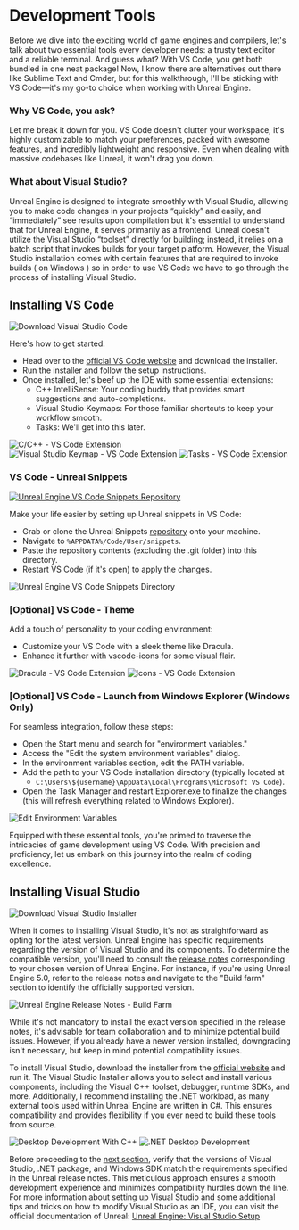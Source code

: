 # Development Tools

Before we dive into the exciting world of game engines and compilers, let's talk about two essential tools every developer needs: a trusty text editor and a reliable terminal. And guess what? With VS Code, you get both bundled in one neat package! Now, I know there are alternatives out there like Sublime Text and Cmder, but for this walkthrough, I'll be sticking with VS Code—it's my go-to choice when working with Unreal Engine.

### Why VS Code, you ask?

Let me break it down for you. VS Code doesn't clutter your workspace, it's highly customizable to match your preferences, packed with awesome features, and incredibly lightweight and responsive. Even when dealing with massive codebases like Unreal, it won't drag you down.

### What about Visual Studio?

Unreal Engine is designed to integrate smoothly with Visual Studio, allowing you to make code changes in your projects “quickly” and easily, and “immediately” see results upon compilation but it's essential to understand that for Unreal Engine, it serves primarily as a frontend. Unreal doesn't utilize the Visual Studio “toolset” directly for building; instead, it relies on a batch script that invokes builds for your target platform. However, the Visual Studio installation comes with certain features that are required to invoke builds ( on Windows ) so in order to use VS Code we have to go through the process of installing Visual Studio.

## Installing VS Code

![Download Visual Studio Code](download-vs-code.png)

Here's how to get started:

- Head over to the [official VS Code website](https://code.visualstudio.com) and download the installer.
- Run the installer and follow the setup instructions.
- Once installed, let's beef up the IDE with some essential extensions:
    - C++ IntelliSense: Your coding buddy that provides smart suggestions and auto-completions.
    - Visual Studio Keymaps: For those familiar shortcuts to keep your workflow smooth.
    - Tasks: We'll get into this later.

![C/C++ - VS Code Extension](c-cpp-code-extension.png)
![Visual Studio Keymap - VS Code Extension](visual-studio-keymap-code-extension.png)
![Tasks - VS Code Extension](tasks-code-extension.png)

### VS Code - Unreal Snippets

[![Unreal Engine VS Code Snippets Repository](unreal-snippets-repository.png)](https://github.com/Dyronix/unreal-snippets-vscode)

Make your life easier by setting up Unreal snippets in VS Code:

- Grab or clone the Unreal Snippets [repository](https://github.com/Dyronix/unreal-snippets-vscode) onto your machine.
- Navigate to `%APPDATA%/Code/User/snippets`.
- Paste the repository contents (excluding the .git folder) into this directory.
- Restart VS Code (if it's open) to apply the changes. 

![Unreal Engine VS Code Snippets Directory](unreal-engine-snippets.png)

### [Optional] VS Code - Theme

Add a touch of personality to your coding environment:

- Customize your VS Code with a sleek theme like Dracula.
- Enhance it further with vscode-icons for some visual flair.

![Dracula - VS Code Extension](dracula-code-extension.png)
![Icons - VS Code Extension](icons-code-extension.png)

### [Optional] VS Code - Launch from Windows Explorer (Windows Only)

For seamless integration, follow these steps:

- Open the Start menu and search for "environment variables."
- Access the "Edit the system environment variables" dialog.
- In the environment variables section, edit the PATH variable.
- Add the path to your VS Code installation directory (typically located at 
    - `C:\Users\${username}\AppData\Local\Programs\Microsoft VS Code`).
- Open the Task Manager and restart Explorer.exe to finalize the changes (this will refresh everything related to Windows Explorer).

![Edit Environment Variables](edit-environment-variables.png)

Equipped with these essential tools, you're primed to traverse the intricacies of game development using VS Code. With precision and proficiency, let us embark on this journey into the realm of coding excellence.

## Installing Visual Studio

![Download Visual Studio Installer](download-visual-studio-installer.png)

When it comes to installing Visual Studio, it's not as straightforward as opting for the latest version. Unreal Engine has specific requirements regarding the version of Visual Studio and its components. To determine the compatible version, you'll need to consult the [release notes](https://docs.unrealengine.com/5.0/en-US/unreal-engine-5.0-release-notes/) corresponding to your chosen version of Unreal Engine. For instance, if you're using Unreal Engine 5.0, refer to the release notes and navigate to the "Build farm" section to identify the officially supported version.

![Unreal Engine Release Notes - Build Farm](unreal-engine-build-farm-output.png)

While it's not mandatory to install the exact version specified in the release notes, it's advisable for team collaboration and to minimize potential build issues. However, if you already have a newer version installed, downgrading isn't necessary, but keep in mind potential compatibility issues.

To install Visual Studio, download the installer from the [official website](https://visualstudio.microsoft.com/vs/) and run it. The Visual Studio Installer allows you to select and install various components, including the Visual C++ toolset, debugger, runtime SDKs, and more. Additionally, I recommend installing the .NET workload, as many external tools used within Unreal Engine are written in C#. This ensures compatibility and provides flexibility if you ever need to build these tools from source.

![Desktop Development With C++](desktop-development-with-cpp.png)
![.NET Desktop Development](net-desktop-development.png)

Before proceeding to the [next section](./creating_unreal_project_from_scratch.md), verify that the versions of Visual Studio, .NET package, and Windows SDK match the requirements specified in the Unreal release notes. This meticulous approach ensures a smooth development experience and minimizes compatibility hurdles down the line.
For more information about setting up Visual Studio and some additional tips and tricks on how to modify Visual Studio as an IDE, you can visit the official documentation of Unreal: [Unreal Engine: Visual Studio Setup](https://docs.unrealengine.com/4.27/en-US/ProductionPipelines/DevelopmentSetup/VisualStudioSetup/)
